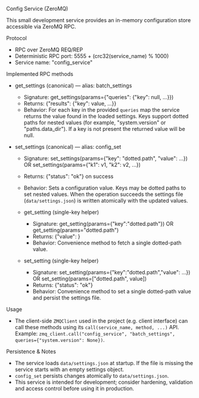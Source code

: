 Config Service (ZeroMQ)

This small development service provides an in-memory configuration store accessible via ZeroMQ RPC.

Protocol
- RPC over ZeroMQ REQ/REP
- Deterministic RPC port: 5555 + (crc32(service_name) % 1000)
- Service name: "config_service"

Implemented RPC methods
- get_settings (canonical) — alias: batch_settings
	- Signature: get_settings(params={"queries": {"key": null, ...}})
	- Returns: {"results": {"key": value, ...}}
	- Behavior: For each key in the provided `queries` map the service returns the value found in the loaded settings. Keys support dotted paths for nested values (for example, "system.version" or "paths.data_dir"). If a key is not present the returned value will be null.

- set_settings (canonical) — alias: config_set
	- Signature: set_settings(params={"key": "dotted.path", "value": ...}) OR set_settings(params={"k1": v1, "k2": v2, ...})
	- Returns: {"status": "ok"} on success
	- Behavior: Sets a configuration value. Keys may be dotted paths to set nested values. When the operation succeeds the settings file (`data/settings.json`) is written atomically with the updated values.

	- get_setting (single-key helper)
		- Signature: get_setting(params={"key":"dotted.path"}) OR get_setting(params="dotted.path")
		- Returns: {"value": <the value>}
		- Behavior: Convenience method to fetch a single dotted-path value.

	- set_setting (single-key helper)
		- Signature: set_setting(params={"key":"dotted.path","value": ...}) OR set_setting(params=["dotted.path", value])
		- Returns: {"status": "ok"}
		- Behavior: Convenience method to set a single dotted-path value and persist the settings file.

Usage
- The client-side `ZMQClient` used in the project (e.g. client interface) can call these methods using its `call(service_name, method, ...)` API. Example: `zmq_client.call("config_service", "batch_settings", queries={"system.version": None})`.

Persistence & Notes
- The service loads `data/settings.json` at startup. If the file is missing the service starts with an empty settings object.
- `config_set` persists changes atomically to `data/settings.json`.
- This service is intended for development; consider hardening, validation and access control before using it in production.
